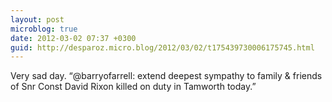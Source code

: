 ```yaml
---
layout: post
microblog: true
date: 2012-03-02 07:37 +0300
guid: http://desparoz.micro.blog/2012/03/02/t175439730006175745.html
---
```

Very sad day. “@barryofarrell: extend deepest sympathy to family &amp; friends of Snr Const David Rixon killed on duty in Tamworth today.”
